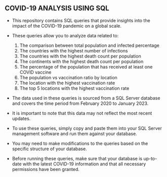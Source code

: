 ## COVID-19 ANALYSIS USING SQL 

- This repository contains SQL queries that provide insights into the impact of the COVID-19 pandemic on a global scale.
- These queries allow you to analyze data related to:
  1. The comparison between total population and infected percentage
  2. The countries with the highest number of infections
  3. The countries with the highest death count per population
  4. The continents with the highest death count per population
  5. The percentage of the population that has received at least one COVID vaccine
  6. The population vs vaccination ratio by location
  7. The location with the highest vaccination rate
  8. The top 5 locations with the highest vaccination rate

- The data used in these queries is sourced from a SQL Server database and covers the time period from February 2020 to January 2023.
- It is important to note that this data may not reflect the most recent updates.

- To use these queries, simply copy and paste them into your SQL Server management software and run them against your database.
- You may need to make modifications to the queries based on the specific structure of your database.

- Before running these queries, make sure that your database is up-to-date with the latest COVID-19 information and that all necessary permissions have been granted.
